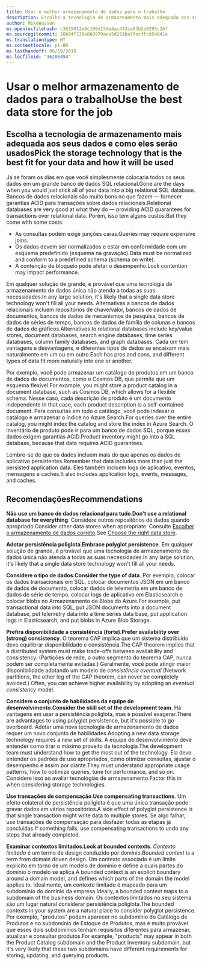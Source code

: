 ```yaml
---
title: Usar o melhor armazenamento de dados para o trabalho
description: Escolha a tecnologia de armazenamento mais adequada aos seus dados e como eles serão usados
author: MikeWasson
ms.openlocfilehash: c3619012e8c199d154e4ac432ce03b2a9295c26f
ms.sourcegitcommit: 26b04f138a860979aea5d253ba7fecffc654841e
ms.translationtype: HT
ms.contentlocale: pt-BR
ms.lasthandoff: 06/19/2018
ms.locfileid: "36206494"
---
```

# <a name="use-the-best-data-store-for-the-job"></a><span data-ttu-id="279ac-103">Usar o melhor armazenamento de dados para o trabalho</span><span class="sxs-lookup"><span data-stu-id="279ac-103">Use the best data store for the job</span></span>

## <a name="pick-the-storage-technology-that-is-the-best-fit-for-your-data-and-how-it-will-be-used"></a><span data-ttu-id="279ac-104">Escolha a tecnologia de armazenamento mais adequada aos seus dados e como eles serão usados</span><span class="sxs-lookup"><span data-stu-id="279ac-104">Pick the storage technology that is the best fit for your data and how it will be used</span></span>

<span data-ttu-id="279ac-105">Já se foram os dias em que você simplesmente colocaria todos os seus dados em um grande banco de dados SQL relacional.</span><span class="sxs-lookup"><span data-stu-id="279ac-105">Gone are the days when you would just stick all of your data into a big relational SQL database.</span></span> <span data-ttu-id="279ac-106">Bancos de dados relacionais são muito bons no que fazem &mdash; fornecer garantias ACID para transações sobre dados relacionais.</span><span class="sxs-lookup"><span data-stu-id="279ac-106">Relational databases are very good at what they do &mdash; providing ACID guarantees for transactions over relational data.</span></span> <span data-ttu-id="279ac-107">Porém, isso tem alguns custos:</span><span class="sxs-lookup"><span data-stu-id="279ac-107">But they come with some costs:</span></span>

- <span data-ttu-id="279ac-108">As consultas podem exigir junções caras.</span><span class="sxs-lookup"><span data-stu-id="279ac-108">Queries may require expensive joins.</span></span>
- <span data-ttu-id="279ac-109">Os dados devem ser normalizados e estar em conformidade com um esquema predefinido (esquema na gravação).</span><span class="sxs-lookup"><span data-stu-id="279ac-109">Data must be normalized and conform to a predefined schema (schema on write).</span></span>
- <span data-ttu-id="279ac-110">A contenção de bloqueio pode afetar o desempenho.</span><span class="sxs-lookup"><span data-stu-id="279ac-110">Lock contention may impact performance.</span></span>

<span data-ttu-id="279ac-111">Em qualquer solução de grande, é provável que uma tecnologia de armazenamento de dados única não atenda a todas as suas necessidades.</span><span class="sxs-lookup"><span data-stu-id="279ac-111">In any large solution, it's likely that a single data store technology won't fill all your needs.</span></span> <span data-ttu-id="279ac-112">Alternativas a bancos de dados relacionais incluem repositórios de chave/valor, bancos de dados de documentos, bancos de dados de mecanismos de pesquisa, bancos de dados de séries de tempo, bancos de dados de família de colunas e bancos de dados de gráficos.</span><span class="sxs-lookup"><span data-stu-id="279ac-112">Alternatives to relational databases include key/value stores, document databases, search engine databases, time series databases, column family databases, and graph databases.</span></span> <span data-ttu-id="279ac-113">Cada um tem vantagens e desvantagens, e diferentes tipos de dados se encaixam mais naturalmente em um ou em outro.</span><span class="sxs-lookup"><span data-stu-id="279ac-113">Each has pros and cons, and different types of data fit more naturally into one or another.</span></span> 

<span data-ttu-id="279ac-114">Por exemplo, você pode armazenar um catálogo de produtos em um banco de dados de documentos, como o Cosmos DB, que permite que um esquema flexível.</span><span class="sxs-lookup"><span data-stu-id="279ac-114">For example, you might store a product catalog in a document database, such as Cosmos DB, which allows for a flexible schema.</span></span> <span data-ttu-id="279ac-115">Nesse caso, cada descrição de produto é um documento independente.</span><span class="sxs-lookup"><span data-stu-id="279ac-115">In that case, each product description is a self-contained document.</span></span> <span data-ttu-id="279ac-116">Para consultas em todo o catálogo, você pode indexar o catálogo e armazenar o índice no Azure Search.</span><span class="sxs-lookup"><span data-stu-id="279ac-116">For queries over the entire catalog, you might index the catalog and store the index in Azure Search.</span></span> <span data-ttu-id="279ac-117">O inventário de produto pode ir para um banco de dados SQL, porque esses dados exigem garantias ACID.</span><span class="sxs-lookup"><span data-stu-id="279ac-117">Product inventory might go into a SQL database, because that data requires ACID guarantees.</span></span>

<span data-ttu-id="279ac-118">Lembre-se de que os dados incluem mais do que apenas os dados de aplicativo persistentes.</span><span class="sxs-lookup"><span data-stu-id="279ac-118">Remember that data includes more than just the persisted application data.</span></span> <span data-ttu-id="279ac-119">Eles também incluem logs de aplicativo, eventos, mensagens e caches.</span><span class="sxs-lookup"><span data-stu-id="279ac-119">It also includes application logs, events, messages, and caches.</span></span>

## <a name="recommendations"></a><span data-ttu-id="279ac-120">Recomendações</span><span class="sxs-lookup"><span data-stu-id="279ac-120">Recommendations</span></span>

<span data-ttu-id="279ac-121">**Não use um banco de dados relacional para tudo**.</span><span class="sxs-lookup"><span data-stu-id="279ac-121">**Don't use a relational database for everything**.</span></span> <span data-ttu-id="279ac-122">Considere outros repositórios de dados quando apropriado.</span><span class="sxs-lookup"><span data-stu-id="279ac-122">Consider other data stores when appropriate.</span></span> <span data-ttu-id="279ac-123">Consulte [Escolher o armazenamento de dados correto][data-store-overview].</span><span class="sxs-lookup"><span data-stu-id="279ac-123">See [Choose the right data store][data-store-overview].</span></span>

<span data-ttu-id="279ac-124">**Adotar persistência poliglota**.</span><span class="sxs-lookup"><span data-stu-id="279ac-124">**Embrace polyglot persistence**.</span></span> <span data-ttu-id="279ac-125">Em qualquer solução de grande, é provável que uma tecnologia de armazenamento de dados única não atenda a todas as suas necessidades.</span><span class="sxs-lookup"><span data-stu-id="279ac-125">In any large solution, it's likely that a single data store technology won't fill all your needs.</span></span> 

<span data-ttu-id="279ac-126">**Considere o tipo de dados**.</span><span class="sxs-lookup"><span data-stu-id="279ac-126">**Consider the type of data**.</span></span> <span data-ttu-id="279ac-127">Por exemplo, colocar os dados transacionais em SQL, colocar documentos JSON em um banco de dados de documento, colocar dados de telemetria em um banco de dados de série de tempo, colocar logs de aplicativo em Elasticsearch e colocar blobs no Armazenamento de Blobs do Azure.</span><span class="sxs-lookup"><span data-stu-id="279ac-127">For example, put transactional data into SQL, put JSON documents into a document database, put telemetry data into a time series data base, put application logs in Elasticsearch, and put blobs in Azure Blob Storage.</span></span>

<span data-ttu-id="279ac-128">**Prefira disponibilidade a consistência (forte)**.</span><span class="sxs-lookup"><span data-stu-id="279ac-128">**Prefer availability over (strong) consistency**.</span></span> <span data-ttu-id="279ac-129">O teorema CAP implica que um sistema distribuído deve equilibrar disponibilidade e consistência.</span><span class="sxs-lookup"><span data-stu-id="279ac-129">The CAP theorem implies that a distributed system must make trade-offs between availability and consistency.</span></span> <span data-ttu-id="279ac-130">(Partições de rede, o outro segmento do teorema CAP, nunca podem ser completamente evitadas.) Geralmente, você pode atingir maior disponibilidade adotando um modelo de *consistência eventual*.</span><span class="sxs-lookup"><span data-stu-id="279ac-130">(Network partitions, the other leg of the CAP theorem, can never be completely avoided.) Often, you can achieve higher availability by adopting an *eventual consistency* model.</span></span> 

<span data-ttu-id="279ac-131">**Considere o conjunto de habilidades da equipe de desenvolvimento**.</span><span class="sxs-lookup"><span data-stu-id="279ac-131">**Consider the skill set of the development team**.</span></span> <span data-ttu-id="279ac-132">Há vantagens em usar a persistência poliglota, mas é possível exagerar.</span><span class="sxs-lookup"><span data-stu-id="279ac-132">There are advantages to using polyglot persistence, but it's possible to go overboard.</span></span> <span data-ttu-id="279ac-133">Adotar uma nova tecnologia de armazenamento de dados requer um novo conjunto de habilidades.</span><span class="sxs-lookup"><span data-stu-id="279ac-133">Adopting a new data storage technology requires a new set of skills.</span></span> <span data-ttu-id="279ac-134">A equipe de desenvolvimento deve entender como tirar o máximo proveito da tecnologia.</span><span class="sxs-lookup"><span data-stu-id="279ac-134">The development team must understand how to get the most out of the technology.</span></span> <span data-ttu-id="279ac-135">Ela deve entender os padrões de uso apropriados, como otimizar consultas, ajustar o desempenho e assim por diante.</span><span class="sxs-lookup"><span data-stu-id="279ac-135">They must understand appropriate usage patterns, how to optimize queries, tune for performance, and so on.</span></span> <span data-ttu-id="279ac-136">Considere isso ao avaliar tecnologias de armazenamento.</span><span class="sxs-lookup"><span data-stu-id="279ac-136">Factor this in when considering storage technologies.</span></span> 

<span data-ttu-id="279ac-137">**Use transações de compensação**.</span><span class="sxs-lookup"><span data-stu-id="279ac-137">**Use compensating transactions**.</span></span> <span data-ttu-id="279ac-138">Um efeito colateral de persistência poliglota é que uma única transação pode gravar dados em vários repositórios.</span><span class="sxs-lookup"><span data-stu-id="279ac-138">A side effect of polyglot persistence is that single transaction might write data to multiple stores.</span></span> <span data-ttu-id="279ac-139">Se algo falhar, use transações de compensação para desfazer todas as etapas já concluídas.</span><span class="sxs-lookup"><span data-stu-id="279ac-139">If something fails, use compensating transactions to undo any steps that already completed.</span></span>

<span data-ttu-id="279ac-140">**Examinar contextos limitados**.</span><span class="sxs-lookup"><span data-stu-id="279ac-140">**Look at bounded contexts**.</span></span> <span data-ttu-id="279ac-141">*Contexto limitado* é um termo de design conduzido por domínio.</span><span class="sxs-lookup"><span data-stu-id="279ac-141">*Bounded context* is a term from domain driven design.</span></span> <span data-ttu-id="279ac-142">Um contexto associado é um limite explícito em torno de um modelo de domínio e define a quais partes do domínio o modelo se aplica.</span><span class="sxs-lookup"><span data-stu-id="279ac-142">A bounded context is an explicit boundary around a domain model, and defines which parts of the domain the model applies to.</span></span> <span data-ttu-id="279ac-143">Idealmente, um contexto limitado é mapeado para um subdomínio do domínio da empresa.</span><span class="sxs-lookup"><span data-stu-id="279ac-143">Ideally, a bounded context maps to a subdomain of the business domain.</span></span> <span data-ttu-id="279ac-144">Os contextos limitados no seu sistema são um lugar natural considerar persistência poliglota.</span><span class="sxs-lookup"><span data-stu-id="279ac-144">The bounded contexts in your system are a natural place to consider polyglot persistence.</span></span> <span data-ttu-id="279ac-145">Por exemplo, "produtos" podem aparecer no subdomínio do Catálogo de Produtos e no subdomínio de Estoque de Produtos, mas é muito provável que esses dois subdomínios tenham requisitos diferentes para armazenar, atualizar e consultar produtos.</span><span class="sxs-lookup"><span data-stu-id="279ac-145">For example, "products" may appear in both the Product Catalog subdomain and the Product Inventory subdomain, but it's very likely that these two subdomains have different requirements for storing, updating, and querying products.</span></span>

[data-store-overview]: ../technology-choices/data-store-overview.md